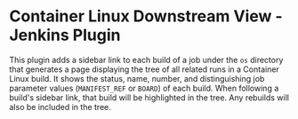 # Container Linux Downstream View - Jenkins Plugin

This plugin adds a sidebar link to each build of a job under the `os` directory that generates a page displaying the tree of all related runs in a Container Linux build. It shows the status, name, number, and distinguishing job parameter values (`MANIFEST_REF` or `BOARD`) of each build. When following a build's sidebar link, that build will be highlighted in the tree. Any rebuilds will also be included in the tree.
